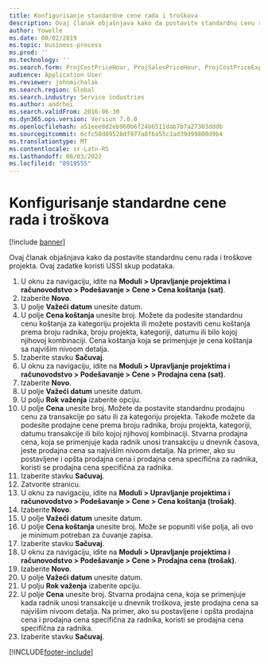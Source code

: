 ```yaml
---
title: Konfigurisanje standardne cene rada i troškova
description: Ovaj članak objašnjava kako da postavite standardnu cenu rada i troškove projekta.
author: Yowelle
ms.date: 08/02/2019
ms.topic: business-process
ms.prod: ''
ms.technology: ''
ms.search.form: ProjCostPriceHour, ProjSalesPriceHour, ProjCostPriceExpense, ProjSalesPriceCost
audience: Application User
ms.reviewer: johnmichalak
ms.search.region: Global
ms.search.industry: Service industries
ms.author: andchoi
ms.search.validFrom: 2016-06-30
ms.dyn365.ops.version: Version 7.0.0
ms.openlocfilehash: a51eee8d2eb960b6f24b6511dab7b7a27303dddb
ms.sourcegitcommit: 6cfc50d89528df977a8f6a55c1ad39d99800d9b4
ms.translationtype: MT
ms.contentlocale: sr-Latn-RS
ms.lasthandoff: 06/03/2022
ms.locfileid: "8919555"
---
```

# <a name="configure-standard-costs-for-labor-and-expenses"></a>Konfigurisanje standardne cene rada i troškova

[!include [banner](../../includes/banner.md)]

Ovaj članak objašnjava kako da postavite standardnu cenu rada i troškove projekta. Ovaj zadatke koristi USSI skup podataka.

1. U oknu za navigaciju, idite na **Moduli > Upravljanje projektima i računovodstvo > Podešavanje > Cene > Cena koštanja (sat)**.
2. Izaberite **Novo**.
3. U polje **Važeći datum** unesite datum.
4. U polje **Cena koštanja** unesite broj. Možete da podesite standardnu cenu koštanja za kategoriju projekta ili možete postaviti cenu koštanja prema broju radnika, broju projekta, kategoriji, datumu ili bilo kojoj njihovoj kombinaciji. Cena koštanja koja se primenjuje je cena koštanja sa najvišim nivoom detalja.  
5. Izaberite stavku **Sačuvaj**.
6. U oknu za navigaciju, idite na **Moduli > Upravljanje projektima i računovodstvo > Podešavanje > Cene > Prodajna cena (sat)**.
7. Izaberite **Novo**.
8. U polje **Važeći datum** unesite datum.
9. U polju **Rok važenja** izaberite opciju.
10. U polje **Cena** unesite broj. Možete da postavite standardnu prodajnu cenu za transakcije po satu ili za kategoriju projekta. Takođe možete da podesite prodajne cene prema broju radnika, broju projekta, kategoriji, datumu transakcije ili bilo kojoj njihovoj kombinaciji. Stvarna prodajna cena, koja se primenjuje kada radnik unosi transakciju u dnevnik časova, jeste prodajna cena sa najvišim nivoom detalja. Na primer, ako su postavljene i opšta prodajna cena i prodajna cena specifična za radnika, koristi se prodajna cena specifična za radnika.  
11. Izaberite stavku **Sačuvaj**.
12. Zatvorite stranicu.
13. U oknu za navigaciju, idite na **Moduli > Upravljanje projektima i računovodstvo > Podešavanje > Cene > Cena koštanja (trošak)**.
14. Izaberite **Novo**.
15. U polje **Važeći datum** unesite datum.
16. U polje **Cena koštanja** unesite broj. Može se popuniti više polja, ali ovo je minimum potreban za čuvanje zapisa.  
17. Izaberite stavku **Sačuvaj**.
18. U oknu za navigaciju, idite na **Moduli > Upravljanje projektima i računovodstvo > Podešavanje > Cene > Prodajna cena (trošak)**.
19. Izaberite **Novo**.
20. U polje **Važeći datum** unesite datum.
21. U polju **Rok važenja** izaberite opciju.
22. U polje **Cena** unesite broj. Stvarna prodajna cena, koja se primenjuje kada radnik unosi transakcije u dnevnik troškova, jeste prodajna cena sa najvišim nivoom detalja. Na primer, ako su postavljene i opšta prodajna cena i prodajna cena specifična za radnika, koristi se prodajna cena specifična za radnika.  
23. Izaberite stavku **Sačuvaj**.



[!INCLUDE[footer-include](../../includes/footer-banner.md)]